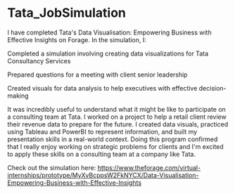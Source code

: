 # Tata_JobSimulation
I have completed Tata's Data Visualisation: Empowering Business with Effective Insights on Forage. In the simulation, I:

Completed a simulation involving creating data visualizations for Tata Consultancy Services

Prepared questions for a meeting with client senior leadership

Created visuals for data analysis to help executives with effective decision-making


It was incredibly useful to understand what it might be like to participate on a consulting team at Tata.
I worked on a project to help a retail client review their revenue data to prepare for the future. I created data visuals, practiced using Tableau and PowerBI to represent information, and built my presentation skills in a real-world context.
Doing this program confirmed that I really enjoy working on strategic problems for clients and I'm excited to apply these skills on a consulting team at a company like Tata. 
 

Check out the simulation here: https://www.theforage.com/virtual-internships/prototype/MyXvBcppsW2FkNYCX/Data-Visualisation-Empowering-Business-with-Effective-Insights

